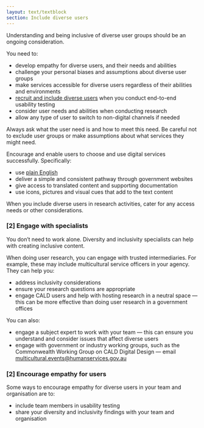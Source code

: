 ```yaml
---
layout: text/textblock
section: Include diverse users
---
```

Understanding and being inclusive of diverse user groups should be an ongoing consideration. 

You need to:
- develop empathy for diverse users, and their needs and abilities
- challenge your personal biases and assumptions about diverse user groups
- make services accessible for diverse users regardless of their abilities and environments
- [recruit and include diverse users](/user-research/identifying-users-needs/#make-your-research-inclusive) when you conduct end-to-end usability testing
- consider user needs and abilities when conducting research
- allow any type of user to switch to non-digital channels if needed

Always ask what the user need is and how to meet this need. Be careful not to exclude user groups or make assumptions about what services they might need.

Encourage and enable users to choose and use digital services successfully. Specifically:

- use [plain English](https://guides.service.gov.au/content-guide/writing-style/)
- deliver a simple and consistent pathway through government websites
- give access to translated content and supporting documentation
- use icons, pictures and visual cues that add to the text content

When you include diverse users in research activities, cater for any access needs or other considerations.

### [2] Engage with specialists

You don’t need to work alone. Diversity and inclusivity specialists can help with creating inclusive content. 

When doing user research, you can engage with trusted intermediaries. For example, these may include multicultural service officers in your agency. They can help you:

- address inclusivity considerations
- ensure your research questions are appropriate
- engage CALD users and help with hosting research in a neutral space — this can be more effective than doing user research in a government offices

You can also:

- engage a subject expert to work with your team — this can ensure you understand and consider issues that affect diverse users
- engage with government or industry working groups, such as the Commonwealth Working Group on CALD Digital Design — email [multicultural.events@humanservices.gov.au](mailto:multicultural.events@humanservices.gov.au)

### [2] Encourage empathy for users

Some ways to encourage empathy for diverse users in your team and organisation are to:
- include team members in usability testing
- share your diversity and inclusivity findings with your team and organisation
